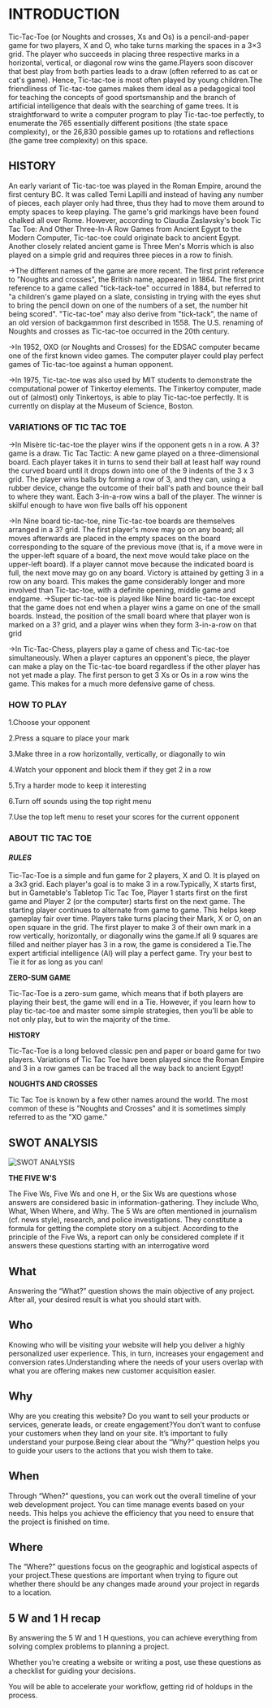 # INTRODUCTION
  
  Tic-Tac-Toe (or Noughts and crosses, Xs and Os) is a pencil-and-paper game for two players, X and O, who take turns marking the spaces in a 3×3 grid. The player who succeeds in placing three respective marks in a horizontal, vertical, or diagonal row wins the game.Players soon discover that best play from both parties leads to a draw (often referred to as cat or cat's game). Hence, Tic-tac-toe is most often played by young children.The friendliness of Tic-tac-toe games makes them ideal as a pedagogical tool for teaching the concepts of good sportsmanship and the branch of artificial intelligence that deals with the searching of game trees. It is straightforward to write a computer program to play Tic-tac-toe perfectly, to enumerate the 765 essentially different positions (the state space complexity), or the 26,830 possible games up to rotations and reflections (the game tree complexity) on this space.
  
  ## **HISTORY**
  
  An early variant of Tic-tac-toe was played in the Roman Empire, around the first century BC. It was called Terni Lapilli and instead of having any number of pieces, each player only had three, thus they had to move them around to empty spaces to keep playing. The game's grid markings have been found chalked all over Rome. However, according to Claudia Zaslavsky's book Tic Tac Toe: And Other Three-In-A Row Games from Ancient Egypt to the Modern Computer, Tic-tac-toe could originate back to ancient Egypt. Another closely related ancient game is Three Men's Morris which is also played on a simple grid and requires three pieces in a row to finish.

->The different names of the game are more recent. The first print reference to "Noughts and crosses", the British name, appeared in 1864. The first print reference to a game called "tick-tack-toe" occurred in 1884, but referred to "a children's game played on a slate, consisting in trying with the eyes shut to bring the pencil down on one of the numbers of a set, the number hit being scored". "Tic-tac-toe" may also derive from "tick-tack", the name of an old version of backgammon first described in 1558. The U.S. renaming of Noughts and crosses as Tic-tac-toe occurred in the 20th century.

->In 1952, OXO (or Noughts and Crosses) for the EDSAC computer became one of the first known video games. The computer player could play perfect games of Tic-tac-toe against a human opponent.

->In 1975, Tic-tac-toe was also used by MIT students to demonstrate the computational power of Tinkertoy elements. The Tinkertoy computer, made out of (almost) only Tinkertoys, is able to play Tic-tac-toe perfectly. It is currently on display at the Museum of Science, Boston.
  
### **VARIATIONS OF TIC TAC TOE**

->In Misère tic-tac-toe the player wins if the opponent gets n in a row. A 3? game is a draw.
Tic Tac Tactic: A new game played on a three-dimensional board. Each player takes it in turns to send their ball at least half way round the curved board until it drops down into one of the 9 indents of the 3 x 3 grid. The player wins balls by forming a row of 3, and they can, using a rubber device, change the outcome of their ball's path and bounce their ball to where they want. Each 3-in-a-row wins a ball of the player. The winner is skilful enough to have won five balls off his opponent

->In Nine board tic-tac-toe, nine Tic-tac-toe boards are themselves arranged in a 3? grid. The first player's move may go on any board; all moves afterwards are placed in the empty spaces on the board corresponding to the square of the previous move (that is, if a move were in the upper-left square of a board, the next move would take place on the upper-left board). If a player cannot move because the indicated board is full, the next move may go on any board. Victory is attained by getting 3 in a row on any board. This makes the game considerably longer and more involved than Tic-tac-toe, with a definite opening, middle game and endgame.
->Super tic-tac-toe is played like Nine board tic-tac-toe except that the game does not end when a player wins a game on one of the small boards. Instead, the position of the small board where that player won is marked on a 3? grid, and a player wins when they form 3-in-a-row on that grid

->In Tic-Tac-Chess, players play a game of chess and Tic-tac-toe simultaneously. When a player captures an opponent's piece, the player can make a play on the Tic-tac-toe board regardless if the other player has not yet made a play. The first person to get 3 Xs or Os in a row wins the game. This makes for a much more defensive game of chess.
  
### **HOW TO PLAY**

1.Choose your opponent

2.Press a square to place your mark

3.Make three in a row horizontally, vertically, or diagonally to win

4.Watch your opponent and block them if they get 2 in a row

5.Try a harder mode to keep it interesting

6.Turn off sounds using the top right menu

7.Use the top left menu to reset your scores for the current opponent

### **ABOUT TIC TAC TOE**

#### ***RULES***

Tic-Tac-Toe is a simple and fun game for 2 players, X and O. It is played on a 3x3 grid. Each player's goal is to make 3 in a row.Typically, X starts first, but in Gametable's Tabletop Tic Tac Toe, Player 1 starts first on the first game and Player 2 (or the computer) starts first on the next game. The starting player continues to alternate from game to game. This helps keep gameplay fair over time.
Players take turns placing their Mark, X or O, on an open square in the grid. The first player to make 3 of their own mark in a row vertically, horizontally, or diagonally wins the game.If all 9 squares are filled and neither player has 3 in a row, the game is considered a Tie.The expert artificial intelligence (AI) will play a perfect game. Try your best to Tie it for as long as you can!

**ZERO-SUM GAME**

Tic-Tac-Toe is a zero-sum game, which means that if both players are playing their best, the game will end in a Tie. However, if you learn how to play tic-tac-toe and master some simple strategies, then you'll be able to not only play, but to win the majority of the time.

**HISTORY**

Tic-Tac-Toe is a long beloved classic pen and paper or board game for two players. Variations of Tic Tac Toe have been played since the Roman Empire and 3 in a row games can be traced all the way back to ancient Egypt!

**NOUGHTS AND CROSSES**

Tic Tac Toe is known by a few other names around the world. The most common of these is "Noughts and Crosses" and it is sometimes simply referred to as the "XO game."

## SWOT ANALYSIS
![SWOT ANALYSIS](https://user-images.githubusercontent.com/89633248/132447836-b32332ec-90fd-48d3-b5f5-b7e09317750a.png)

**THE FIVE W'S**

The Five Ws, Five Ws and one H, or the Six Ws are questions whose answers are considered basic in information-gathering. They include Who, What, When Where, and Why. The 5 Ws are often mentioned in journalism (cf. news style), research, and police investigations. They constitute a formula for getting the complete story on a subject. According to the principle of the Five Ws, a report can only be considered complete if it answers these questions starting with an interrogative word

## What

Answering the “What?” question shows the main objective of any project. After all, your desired result is what you should start with.

## Who

Knowing who will be visiting your website will help you deliver a highly personalized user experience. This, in turn, increases your engagement and conversion rates.Understanding where the needs of your users overlap with what you are offering makes new customer acquisition easier.

## Why

Why are you creating this website? Do you want to sell your products or services, generate leads, or create engagement?You don’t want to confuse your customers when they land on your site. It’s important to fully understand your purpose.Being clear about the “Why?” question helps you to guide your users to the actions that you wish them to take.

## When

Through “When?” questions, you can work out the overall timeline of your web development project.
You can time manage events based on your needs. This helps you achieve the efficiency that you need to ensure that the project is finished on time.

## Where

The “Where?” questions focus on the geographic and logistical aspects of your project.These questions are important when trying to figure out whether there should be any changes made around your project in regards to a location.

## 5 W and 1 H recap

By answering the 5 W and 1 H questions, you can achieve everything from solving complex problems to planning a project.

Whether you’re creating a website or writing a post, use these questions as a checklist for guiding your decisions.

You will be able to accelerate your workflow, getting rid of holdups in the process.
